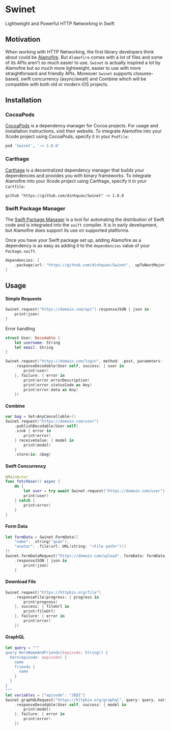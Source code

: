 # Swinet
Lightweight and Powerful HTTP Networking in Swift

## Motivation
When working with HTTP Networking, the first library developers think about could be [Alamofire](https://github.com/Alamofire/Alamofire). But `Alamofire` comes with a lot of files and some of its APIs aren't so much easier to use. `Swinet` is actually inspired a lot by Alamofire but so much more lightweight, easier to use with more straightforward and friendly APIs. Moreover `Swinet` supports closures-based, swift concurrency (async/await) and Combine which will be compatible with both old or modern iOS projects.

## Installation

### CocoaPods

[CocoaPods](https://cocoapods.org) is a dependency manager for Cocoa projects. For usage and installation instructions, visit their website. To integrate Alamofire into your Xcode project using CocoaPods, specify it in your `Podfile`:

```ruby
pod 'Swinet', '~> 1.0.0'
```

### Carthage

[Carthage](https://github.com/Carthage/Carthage) is a decentralized dependency manager that builds your dependencies and provides you with binary frameworks. To integrate Alamofire into your Xcode project using Carthage, specify it in your `Cartfile`:

```ogdl
github "https://github.com/dinhquan/Swinet" ~> 1.0.0
```

### Swift Package Manager

The [Swift Package Manager](https://swift.org/package-manager/) is a tool for automating the distribution of Swift code and is integrated into the `swift` compiler. It is in early development, but Alamofire does support its use on supported platforms.

Once you have your Swift package set up, adding Alamofire as a dependency is as easy as adding it to the `dependencies` value of your `Package.swift`.

```swift
dependencies: [
    .package(url: "https://github.com/dinhquan/Swinet", .upToNextMajor(from: "1.0.0"))
]
```

## Usage

#### Simple Requests

```swift
Swinet.request("https://domain.com/api").responseJSON { json in
    print(json)
}
```

Error handling

```swift
struct User: Decodable {
    let username: String
    let email: String
}

Swinet.request("https://domain.com/login", method: .post, parameters: ["username": "test", "password": "test"])
    .responseDecodable(User.self, success: { user in
        print(user)
    }, failure: { error in
        print(error.errorDescription)
        print(error.statusCode as Any)
        print(error.data as Any)
    })
```

#### Combine
```swift
var bag = Set<AnyCancellable>()
Swinet.request("https://domain.com/user")
    .publishDecodable(User.self)
    .sink { error in
        print(error)
    } receiveValue: { model in
        print(model)
    }
    .store(in: &bag)
```

#### Swift Concurrency

```swift
@MainActor
func fetchUser() async {
    do {
        let user = try await Swinet.request("https://domain.com/user").responseDecodable(User.self)
        print(user)
    } catch {
        print(error)
    }
}
```

#### Form Data

```swift
let formData = Swinet.FormData([
    "name": .string("quan"),
    "avatar": .file(url: URL(string: "<file path>")!)
])
Swinet.formDataRequest("https://domain.com/upload", formData: formData)
    .responseJSON { json in
        print(json)
    }
```

#### Download File

```swift
Swinet.request("https://httpbin.org/file")
    .responseFile(progress: { progress in
        print(progress)
    }, success: { fileUrl in
        print(fileUrl)
    }, failure: { error in
        print(error)
    })
```

#### GraphQL

```swift
let query = """
query HeroNameAndFriends($episode: String!) {
  hero(episode: $episode) {
    name
    friends {
      name
    }
  }
}
"""
let variables = ["episode": "JEDI"]
Swinet.graphQLRequest("https://httpbin.org/graphql", query: query, variables: variables)
    .responseDecodable(User.self, success: { model in
        print(model)
    }, failure: { error in
        print(error)
    })
```
